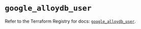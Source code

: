 # `google_alloydb_user`

Refer to the Terraform Registry for docs: [`google_alloydb_user`](https://registry.terraform.io/providers/hashicorp/google/6.7.0/docs/resources/alloydb_user).
